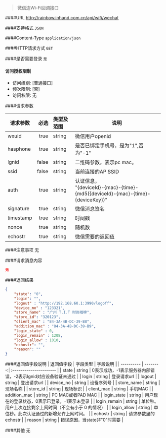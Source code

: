 
> 微信连Wi-Fi回调接口

####URL
<http://rainbow.inhand.com.cn/api/wifi/wechat>

####支持格式
`JSON`

####Content-Type
`application/json`

####HTTP请求方式
`GET`

####是否需要登录
`是`

#### 访问授权限制
* 访问级别: [普通接口]
* 频次限制: [否]
* 访问权限: 无


####请求参数

| 请求参数      |    必选 | 类型及范围  | 说明                                |
| ------------- | -------:| :---------- | ----------------------------------- |
| wxuid  | true    | string      | 微信用户openid |
| hasphone  | true    | string      | 是否已绑定手机号，是为"1",否为"-1" |
| lgnid  | false    | string      | 二维码参数，表示pc mac。 |
| ssid  | false    | string      | 当前连接的AP SSID |
| auth  | true    | string      | 认证信息，<br/>"{deviceId}-{mac}-{time}-{md5({deviceId}-{mac}-{time}-{deviceKey})"|
| signature  | true    | string      | 微信消息签名 |
| timestamp  | true    | string      | 时间戳 |
| nonce  | true    | string      | 随机数 |
| echostr  | true    | string      | 微信需要的返回值 |

####注意事项
无

####请求消息内容
``` JSON
无
```

####返回结果
``` JSON
{
	"state": "0",
	"login": "",
	"logout" : "http://192.168.60.1:3990/logoff",
	"device_no" : "123321",
	"store_name" : "广州 T.I.T 时尚咖啡",
	"store_id": "320123",
	"client_mac" : "84-3A-4B-DC-39-B8",
	"addition_mac" : "84-3A-4B-DC-39-B9",
	"login_state" : 0,
	"login_remain" : 1208,
	"login_allow" : 1010,
	"echostr": "",
	"reason": ""
}
```
####返回值字段说明
| 返回值字段 | 字段类型 | 字段说明                |
| ---------- | --------:| :---------------------- |
| state | string  | 0表示成功，-1表示服务器内部错误，-2表示lgnid对应设备验证未通过 |
| login | string  | 登录请求url |
| logout | string  | 登出请求url |
| device_no | string  | 设备序列号 |
| store_name | string  | 现场名称 |
| store_id | string  | 现场标识 |
| client_mac | string  | 手机MAC |
| addition_mac | string  | PC MAC或者PAD MAC |
| login_state | string  | 用户现在的登录状态，0表示已登录，-1表示未登录 |
| login_remain | string  | 单位秒。用户上次连接剩余上网时间（不会有小于 0 的情况） |
| login_allow | string  | 单位秒。此次认证通过的新增允许上网时间。 |
| echostr | string  | 请求参数里的echostr |
| reason | string | 错误原因，当state非"0"时需要 |

####其他
无
